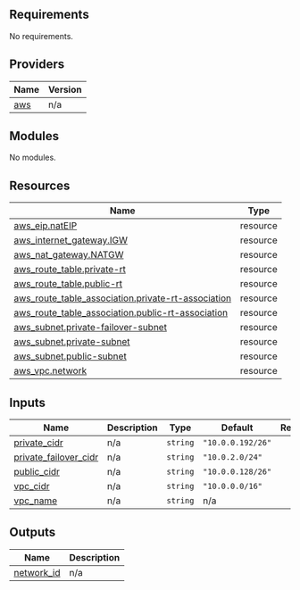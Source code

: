 <!-- BEGIN_TF_DOCS -->
## Requirements

No requirements.

## Providers

| Name | Version |
|------|---------|
| <a name="provider_aws"></a> [aws](#provider\_aws) | n/a |

## Modules

No modules.

## Resources

| Name | Type |
|------|------|
| [aws_eip.natEIP](https://registry.terraform.io/providers/hashicorp/aws/latest/docs/resources/eip) | resource |
| [aws_internet_gateway.IGW](https://registry.terraform.io/providers/hashicorp/aws/latest/docs/resources/internet_gateway) | resource |
| [aws_nat_gateway.NATGW](https://registry.terraform.io/providers/hashicorp/aws/latest/docs/resources/nat_gateway) | resource |
| [aws_route_table.private-rt](https://registry.terraform.io/providers/hashicorp/aws/latest/docs/resources/route_table) | resource |
| [aws_route_table.public-rt](https://registry.terraform.io/providers/hashicorp/aws/latest/docs/resources/route_table) | resource |
| [aws_route_table_association.private-rt-association](https://registry.terraform.io/providers/hashicorp/aws/latest/docs/resources/route_table_association) | resource |
| [aws_route_table_association.public-rt-association](https://registry.terraform.io/providers/hashicorp/aws/latest/docs/resources/route_table_association) | resource |
| [aws_subnet.private-failover-subnet](https://registry.terraform.io/providers/hashicorp/aws/latest/docs/resources/subnet) | resource |
| [aws_subnet.private-subnet](https://registry.terraform.io/providers/hashicorp/aws/latest/docs/resources/subnet) | resource |
| [aws_subnet.public-subnet](https://registry.terraform.io/providers/hashicorp/aws/latest/docs/resources/subnet) | resource |
| [aws_vpc.network](https://registry.terraform.io/providers/hashicorp/aws/latest/docs/resources/vpc) | resource |

## Inputs

| Name | Description | Type | Default | Required |
|------|-------------|------|---------|:--------:|
| <a name="input_private_cidr"></a> [private\_cidr](#input\_private\_cidr) | n/a | `string` | `"10.0.0.192/26"` | no |
| <a name="input_private_failover_cidr"></a> [private\_failover\_cidr](#input\_private\_failover\_cidr) | n/a | `string` | `"10.0.2.0/24"` | no |
| <a name="input_public_cidr"></a> [public\_cidr](#input\_public\_cidr) | n/a | `string` | `"10.0.0.128/26"` | no |
| <a name="input_vpc_cidr"></a> [vpc\_cidr](#input\_vpc\_cidr) | n/a | `string` | `"10.0.0.0/16"` | no |
| <a name="input_vpc_name"></a> [vpc\_name](#input\_vpc\_name) | n/a | `string` | n/a | yes |

## Outputs

| Name | Description |
|------|-------------|
| <a name="output_network_id"></a> [network\_id](#output\_network\_id) | n/a |
<!-- END_TF_DOCS -->
